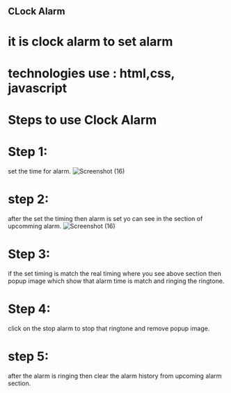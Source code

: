 

## CLock Alarm
# it is clock alarm to set alarm
# technologies use : html,css, javascript
# Steps to use  Clock Alarm
# Step 1: 
set the  time for alarm.
![Screenshot (16)](https://user-images.githubusercontent.com/62149463/229021033-76715abe-d931-4fe2-8f22-c811eb4c1c69.png)

# step 2: 
after the set the timing then alarm is set yo can see in the  section of upcomming alarm.
![Screenshot (16)](https://user-images.githubusercontent.com/62149463/229021077-5a6fc3f7-f3be-4551-bf86-a66c605fa276.png)

# Step 3:  
if the set timing is match the real timing where you see above section then popup image
 which show that alarm time is match and ringing the ringtone.
# Step 4: 
click on the stop alarm to stop that ringtone and remove popup image.
# step 5: 
after the alarm is ringing then clear the alarm history from upcoming alarm section.
